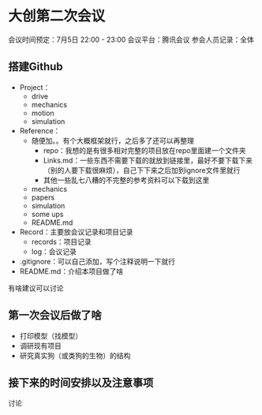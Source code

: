 # 大创第二次会议

会议时间预定：7月5日 22:00 - 23:00
会议平台：腾讯会议
参会人员记录：全体

## 搭建Github

* Project：
  * drive
  * mechanics
  * motion
  * simulation
* Reference：
  * 随便加。。有个大概框架就行，之后多了还可以再整理
    * repo：我想的是有很多相对完整的项目放在repo里面建一个文件夹
    * Links.md：一些东西不需要下载的就放到链接里，最好不要下载下来（别的人要下载很麻烦），自己下下来之后加到ignore文件里就行
    * 其他一些乱七八糟的不完整的参考资料可以下载到这里
  * mechanics
  * papers
  * simulation
  * some ups
  * README.md
* Record：主要放会议记录和项目记录
  * records：项目记录
  * log：会议记录
* .gitignore：可以自己添加，写个注释说明一下就行
* README.md：介绍本项目做了啥



有啥建议可以讨论

## 第一次会议后做了啥

* 打印模型（找模型）
* 调研现有项目
* 研究真实狗（或类狗的生物）的结构

## 接下来的时间安排以及注意事项

讨论